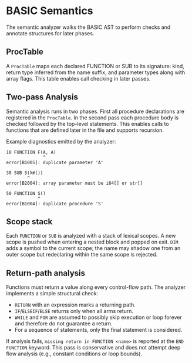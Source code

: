 <!--
File: docs/dev/semantics.md
Purpose: Notes on BASIC semantic analysis passes.
-->

# BASIC Semantics

The semantic analyzer walks the BASIC AST to perform checks and annotate
structures for later phases.

## ProcTable

A `ProcTable` maps each declared FUNCTION or SUB to its signature: kind,
return type inferred from the name suffix, and parameter types along with array
flags. This table enables call checking in later passes.

## Two-pass Analysis

Semantic analysis runs in two phases. First all procedure declarations are
registered in the `ProcTable`. In the second pass each procedure body is
checked followed by the top-level statements. This enables calls to functions
that are defined later in the file and supports recursion.

Example diagnostics emitted by the analyzer:

```
10 FUNCTION F(A, A)
              ^
error[B1005]: duplicate parameter 'A'

30 SUB S(X#())
        ^
error[B2004]: array parameter must be i64[] or str[]

50 FUNCTION S()
            ^
error[B1004]: duplicate procedure 'S'
```

## Scope stack

Each `FUNCTION` or `SUB` is analyzed with a stack of lexical scopes. A new
scope is pushed when entering a nested block and popped on exit. `DIM` adds a
symbol to the current scope; the name may shadow one from an outer scope but
redeclaring within the same scope is rejected.

## Return-path analysis

Functions must return a value along every control-flow path. The analyzer
implements a simple structural check:

- `RETURN` with an expression marks a returning path.
- `IF`/`ELSEIF`/`ELSE` returns only when all arms return.
- `WHILE` and `FOR` are assumed to possibly skip execution or loop forever and
  therefore do not guarantee a return.
- For a sequence of statements, only the final statement is considered.

If analysis fails, `missing return in FUNCTION <name>` is reported at the
`END FUNCTION` keyword. This pass is conservative and does not attempt deep
flow analysis (e.g., constant conditions or loop bounds).
